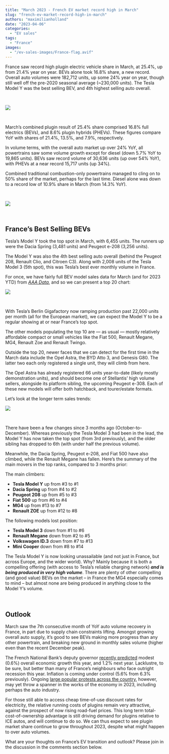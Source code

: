 ```yaml
---
title: "March 2023 - French EV market record high in March"
slug: "french-ev-market-record-high-in-march"
authors: "maximilianholland"
date: "2023-04-06"
categories:
  - "EV sales"
tags:
  - "France"
images:
  - "/ev-sales-images/France-flag.avif"
---
```


France saw record high plugin electric vehicle share in March, at 25.4%, up from 21.4% year on year. BEVs alone took 16.8% share, a new record. Overall auto volumes were 182,712 units, up some 24% year on year, though still well off the pre-2020 seasonal average (~230,000 units). The Tesla Model Y was the best selling BEV, and 4th highest selling auto overall.

 

![](ev-sales-images/2023-03-France-Passenger-Auto-Registrations.avif)

 

March’s combined plugin result of 25.4% share comprised 16.8% full electrics (BEVs), and 8.6% plugin hybrids (PHEVs). These figures compare YoY with shares of 21.4%, 13.5%, and 7.9%, respectively.

In volume terms, with the overall auto market up over 24% YoY, all powertrains saw some volume growth except for diesel (down 5.7% YoY to 19,865 units). BEVs saw record volume of 30,636 units (up over 54% YoY), with PHEVs at a near record 15,717 units (up 34%).

Combined traditional combustion-only powertrains managed to cling on to 50% share of the market, perhaps for the last time. Diesel alone was down to a record low of 10.9% share in March (from 14.3% YoY).

 

![](ev-sales-images/2023-03-France-Monthly-Powertrain-Market-Share.avif)

 

## France’s Best Selling BEVs

Tesla’s Model Y took the top spot in March, with 6,455 units. The runners up were the Dacia Spring (3,481 units) and Peugeot e-208 (3,256 units).

The Model Y was also the 4th best selling auto overall (behind the Peugeot 208, Renault Clio, and Citroen C3). Along with 2,008 units of the Tesla Model 3 (5th spot), this was Tesla’s best ever monthly volume in France.

For once, we have fairly full BEV model sales data for March (and for 2023 YTD) from [_AAA Data_](https://www.aaa-data.fr/secteurs/automobile/), and so we can present a top 20 chart:

![](ev-sales-images/2023-03-France-BEVs.avif)

 

With Tesla’s Berlin Gigafactory now ramping production past 22,000 units per month (all for the European market), we can expect the Model Y to be a regular showing at or near France’s top spot.

The other models populating the top 10 are — as usual — mostly relatively affordable compact or small vehicles like the Fiat 500, Renault Megane, MG4, Renault Zoe and Renault Twingo.

Outside the top 20, newer faces that we can detect for the first time in the March data include the Opel Astra, the BYD Atto 3, and Genesis G80. The latter two each only registered a single unit, they will climb from here.

The Opel Astra has already registered 66 units year-to-date (likely mostly demonstration units), and should become one of Stellantis’ high volume sellers, alongside its platform sibling, the upcoming Peugeot e-308. Each of these new models will offer both hatchback, and tourer/estate formats.

Let’s look at the longer term sales trends:

![](ev-sales-images/2023-03-France-BEVs-Trailing-Qtr.avif)

 

There have been a few changes since 3 months ago (October-to-December). Whereas previously the Tesla Model 3 had been in the lead, the Model Y has now taken the top spot (from 3rd previously), and the older sibling has dropped to 6th (with under half the previous volume).

Meanwhile, the Dacia Spring, Peugeot e-208, and Fiat 500 have also climbed, while the Renault Megane has fallen. Here’s the summary of the main movers in the top ranks, compared to 3 months prior:

The main climbers:

- **Tesla Model Y** up from #3 to #1
- **Dacia Spring** up from #4 to #2
- **Peugeot 208** up from #5 to #3
- **Fiat 500** up from #6 to #4
- **MG4** up from #13 to #7
- **Renault ZOE** up from #12 to #8

The following models lost position:

- **Tesla Model 3** down from #1 to #6
- **Renault Megane** down from #2 to #5
- **Volkswagen ID.3** down from #7 to #13
- **Mini Cooper** down from #8 to #14

The Tesla Model Y is now looking unassailable (and not just in France, but across Europe, and the wider world). Why? Mainly because it is both a compelling offering (with access to Tesla’s reliable charging network) **_and is being produced in very high volume_**. There are plenty of other compelling (and good value) BEVs on the market – in France the MG4 especially comes to mind – but almost none are being produced in anything close to the Model Y’s volume.

 

## Outlook

March saw the 7th consecutive month of YoY auto volume recovery in France, in part due to supply chain constraints lifting. Amongst growing overall auto supply, it’s good to see BEVs making more progress than any other powertrain, and breaking new ground in monthly sales volume (higher even than the recent December peak).

The French National Bank’s deputy governor [recently predicted](https://www.fibre2fashion.com/news/textile-news/french-gdp-should-grow-by-0-6-in-2023-1-2-in-2024-banque-de-france-286657-newsdetails.htm) modest (0.6%) overall economic growth this year, and 1.2% next year. Lacklustre, to be sure, but better than many of France’s neighbours who face outright recession this year. Inflation is coming under control (5.6% from 6.3% previously). Ongoing [large popular protests across the country](https://www.reuters.com/world/europe/france-braces-second-nationwide-strike-against-pension-reform-2023-01-31/), however, may yet throw a spanner in the works of the economy in 2023, including perhaps the auto industry.

For those still able to access cheap time-of-use discount rates for electricity, the relative running costs of plugins remain very attractive, against the prospect of now rising road-fuel prices. This long term total-cost-of-ownership advantage is still driving demand for plugins relative to ICE autos, and will continue to do so. We can thus expect to see plugin market share continue to grow throughout 2023, despite what might happen to over auto volumes.

What are your thoughts on France’s EV transition and outlook? Please join in the discussion in the comments section below.
